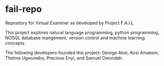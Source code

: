 # fail-repo
Repository for Virtual Examiner as developed by Project F.A.I.L

This project explores natural language programming, python programming, NOSQL database mangement, version control and machine learning concepts.

The following developers founded this project: George Akor, Kosi Amakom, Thelma Ugwunebo, Precious Enyi, and Samuel Owondah. 

